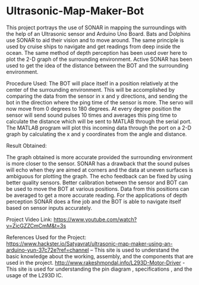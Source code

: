 # Ultrasonic-Map-Maker-Bot
This project portrays the use of SONAR in mapping the surroundings with the help of an Ultrasonic sensor and Arduino Uno Board. Bats and Dolphins use SONAR to aid their vision and to move around. The same principle is used by cruise ships to navigate and get readings from deep inside the ocean. The same method of depth perception has been used over here to plot the 2-D graph of the surrounding environment. Active SONAR has been used to get the idea of the distance between the BOT and the surrounding environment.

Procedure Used:
The BOT will place itself in a position relatively at the center of the surrounding environment. This will be accomplished by comparing the data from the sensor in x and y directions, and sending the bot in the direction where the ping time of the sensor is more.
The servo will now move from 0 degrees to 180 degrees. At every degree position the sensor will send sound pulses 10 times and averages this ping time to calculate the distance which will be sent to MATLAB through the serial port.
The MATLAB program will plot this incoming data through the port on a 2-D graph by calculating the x and y coordinates from the angle and distance.

Result Obtained:

The graph obtained is more accurate provided the surrounding environment is more closer to the sensor. SONAR has a drawback that the sound pulses will echo when they are aimed at corners and the data at uneven surfaces is ambiguous for plotting the graph. The echo feedback can be fixed by using better quality sensors. Better calibration between the sensor and BOT can be used to move the BOT at various positions. Data from this positions can be averaged to get a more accurate reading. For the applications of depth perception SONAR does a fine job and the BOT is able to navigate itself based on sensor inputs accurately.

Project Video Link: https://www.youtube.com/watch?v=ZicGZZCmCmM&t=3s

References Used for the Project:
https://www.hackster.io/Satyavrat/ultrasonic-map-maker-using-an-arduino-yun-37c72e?ref=channel – This site is used to understand the basic knowledge about the working,  assembly, and the components that are used in the project.
http://www.rakeshmondal.info/L293D-Motor-Driver - This site is used for understanding the pin diagram , specifications , and the usage of the L293D IC.



